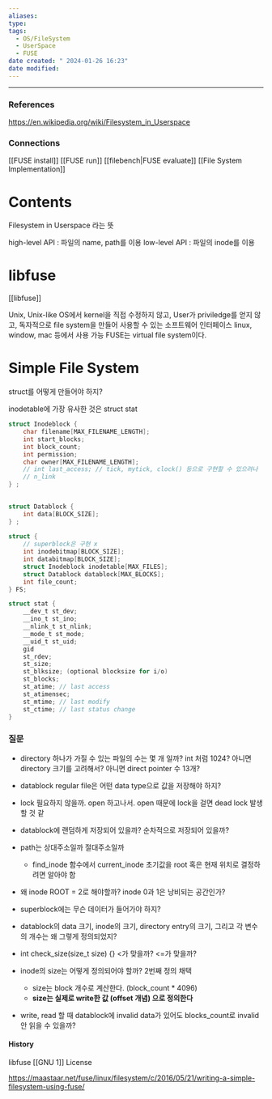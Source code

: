 ```yaml
---
aliases: 
type: 
tags:
  - OS/FileSystem
  - UserSpace
  - FUSE
date created: " 2024-01-26 16:23"
date modified:
---
```

---
### References 
https://en.wikipedia.org/wiki/Filesystem_in_Userspace
### Connections 
[[FUSE install]]
[[FUSE run]]
[[filebench|FUSE evaluate]]
[[File System Implementation]]
# Contents 
Filesystem in Userspace 라는 뜻

high-level API : 파일의 name, path를 이용
low-level API : 파일의 inode를 이용


# libfuse 
[[libfuse]]

Unix, Unix-like OS에서 kernel을 직접 수정하지 않고, User가 priviledge를 얻지 않고, 독자적으로 file system을 만들어 사용할 수 있는 소프트웨어 인터페이스
linux, window, mac 등에서 사용 가능
FUSE는 virtual file system이다. 


# Simple File System 
struct를 어떻게 만들어야 하지?

inodetable에 가장 유사한 것은 struct stat 

```C
struct Inodeblock {
    char filename[MAX_FILENAME_LENGTH];
    int start_blocks;
    int block_count;
    int permission;
    char owner[MAX_FILENAME_LENGTH];
    // int last_access; // tick, mytick, clock() 등으로 구현할 수 있으려나
    // n_link
} ;

 
struct Datablock {
    int data[BLOCK_SIZE];
} ;
  
struct {
    // superblock은 구현 x
    int inodebitmap[BLOCK_SIZE];
    int databitmap[BLOCK_SIZE];
    struct Inodeblock inodetable[MAX_FILES];
    struct Datablock datablock[MAX_BLOCKS];
    int file_count;
} FS;

struct stat {
	__dev_t st_dev;
	__ino_t st_ino;
	__nlink_t st_nlink;
	__mode_t st_mode;
	__uid_t st_uid;
	gid 
	st_rdev;
	st_size;
	st_blksize; (optional blocksize for i/o)
	st_blocks;
	st_atime; // last access
	st_atimensec;
	st_mtime; // last modify
	st_ctime; // last status change
}

```

### 질문
- directory 하나가 가질 수 있는 파일의 수는 몇 개 일까?
int 처럼 1024? 아니면 directory 크기를 고려해서? 아니면 direct pointer 수 13개?

- datablock regular file은 어떤 data type으로 값을 저장해야 하지?


- lock 필요하지 않을까. open 하고나서. open 때문에 lock을 걸면 dead lock 발생할 것 같
- datablock에 랜덤하게 저장되어 있을까? 순차적으로 저장되어 있을까?
- path는 상대주소일까 절대주소일까
	- find_inode 함수에서 current_inode 초기값을 root 혹은 현재 위치로 결정하려면 알아야 함
- 왜 inode ROOT = 2로 해야할까? inode 0과 1은 낭비되는 공간인가?
- superblock에는 무슨 데이터가 들어가야 하지?
- datablock의 data 크기, inode의 크기, directory entry의 크기, 그리고 각 변수의 개수는 왜 그렇게 정의되었지?
- int check_size(size_t size) {} <가 맞을까? <=가 맞을까?
- inode의 size는 어떻게 정의되어야 할까? 2번째 정의 채택
	- size는 block 개수로 계산한다. (block_count * 4096)
	- **size는 실제로 write한 값 (offset 개념) 으로 정의한다** 
- write, read 할 때 datablock에 invalid data가 있어도 blocks_count로 invalid 안 읽을 수 있을까?

#### History
libfuse
[[GNU 1]]
License

https://maastaar.net/fuse/linux/filesystem/c/2016/05/21/writing-a-simple-filesystem-using-fuse/
